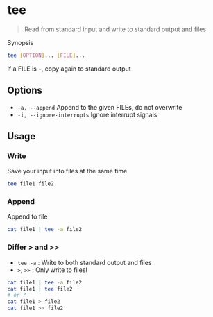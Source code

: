 # tee

> Read from standard input and write to standard output and files

Synopsis

```bash
tee [OPTION]... [FILE]...
```

If a FILE is `-`, copy again to standard output

## Options

- `-a, --append` Append to the given FILEs, do not overwrite
- `-i, --ignore-interrupts` Ignore interrupt signals

## Usage

### Write

Save your input into files at the same time

```bash
tee file1 file2
```

### Append

Append to file

```bash
cat file1 | tee -a file2
```

### Differ \> and \>>

- `tee -a` : Write to both standard output and files
- `>`, `>>` : Only write to files!

```bash
cat file1 | tee -a file2
cat file1 | tee file2
# or ?
cat file1 > file2
cat file1 >> file2
```